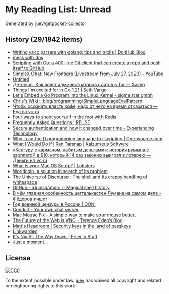# My Reading List: Unread

Generated by [juev/getpocket-collector](https://github.com/juev/getpocket-collector)

## History (29/1842 items)

- [Writing yacc parsers with golang: tips and tricks | DoltHub Blog](https://www.dolthub.com/blog/2023-07-28-goyacc-parser-tips-tricks/)
- [mess with dns](https://messwithdns.net)
- [Scripting with Go: a 400-line Git client that can create a repo and push itself to GitHub](https://benhoyt.com/writings/gogit/)
- [SimpleX Chat: New Frontiers (Livestream from July 27, 2023) - YouTube](https://www.youtube.com/watch?v=7yjQFmhAftE)
- [Untitled](https://koshka.love/babel/irc-forever.html)
- [Де-onion. Как ловят администраторов сайтов в Tor — Хакер](https://xakep.ru/2023/07/28/tor-deanon/)
- [Things I'm excited for in Go 1.21 | Seth Vargo](https://www.sethvargo.com/things-im-excited-for-in-go-1-21)
- [Let's Embed a Go Program into the Linux Kernel - sigma star gmbh](https://blog.sigma-star.at/post/2023/07/embedded-go-prog/)
- [Chris's Wiki :: blog/programming/SimpleLanguageEvalPattern](https://utcc.utoronto.ca/~cks/space/blog/programming/SimpleLanguageEvalPattern)
- [Чтобы осознать власть кофе, надо от него на время отказаться — Еда на vc.ru](https://vc.ru/food/776251-chtoby-osoznat-vlast-kofe-nado-ot-nego-na-vremya-otkazatsya)
- [Four ways to shoot yourself in the foot with Redis](https://philbooth.me/blog/four-ways-to-shoot-yourself-in-the-foot-with-redis)
- [Frequently Asked Questions | REUSE](https://reuse.software/faq/)
- [Secure authentication and how it changed over time - Experiencing Technology](https://blog.tinned-software.net/secure-authentication-and-how-it-changed-over-time/)
- [Why I use the D programming language for scripting | Opensource.com](https://opensource.com/article/21/1/d-scripting)
- [What I Would Do If I Ran Tarsnap        |     Kalzumeus Software](https://www.kalzumeus.com/2014/04/03/fantasy-tarsnap/)
- [«Кенгуру с карманом, набитым деньгами»: история румына с зарплатой в $10, который 14 раз законно выиграл в лотерею — Деньги на vc.ru](https://vc.ru/money/771401-kenguru-s-karmanom-nabitym-dengami-istoriya-rumyna-s-zarplatoy-v-10-kotoryy-14-raz-zakonno-vyigral-v-lotereyu)
- [What is your Mac OS Setup? | Lobsters](https://lobste.rs/s/d5qwzs/what_is_your_mac_os_setup)
- [Worldcoin: a solution in search of its problem](https://newsletter.mollywhite.net/p/worldcoin-a-solution-in-search-of)
- [The Universe of Discourse : The shell and its crappy handling of whitespace](https://blog.plover.com/Unix/whitespace.html)
- [GitHub - atuinsh/atuin: ✨ Magical shell history](https://github.com/atuinsh/atuin)
- [В чём главная особенность цеттелькастен Лумана на самом деле - Фёдоров пишет](https://fedorovpishet.ru/zettel-feature/)
- [Год военной цензуры в России | OONI](https://ooni.org/ru/post/2023-russia-a-year-after-the-conflict)
- [Conduit - Your own chat server](https://conduit.rs)
- [Mac Mouse Fix - A simple way to make your mouse better.](https://mousefix.org)
- [The Future of the Web is VNC – Terence Eden’s Blog](https://shkspr.mobi/blog/2023/07/the-future-of-the-web-is-vnc/)
- [Matt's Headroom | Security keys in the land of passkeys](https://blog.millerti.me/2023/07/30/security-keys-in-the-land-of-passkeys/)
- [Linkwarden](https://linkwarden.app)
- [It's Nix All The Way Down | Ersei 'n Stuff](https://ersei.net/en/blog/nix-all-the-way-down)
- [Just a moment...](https://thenewstack.io/meet-val-a-new-language-alternative-to-c-rust)

## License

[![CC0](https://mirrors.creativecommons.org/presskit/buttons/88x31/svg/cc-zero.svg)](https://creativecommons.org/publicdomain/zero/1.0/)

To the extent possible under law, [juev](https://github.com/juev) has waived all copyright and related or neighboring rights to this work.
